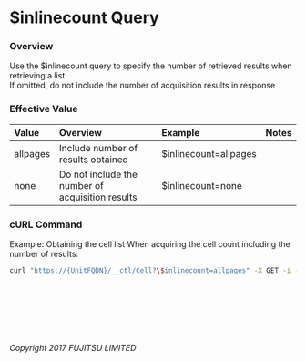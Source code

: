 # \$inlinecount  Query

### Overview

Use the \$inlinecount query to specify the number of retrieved results when retrieving a list<br>
If omitted, do not include the number of acquisition results in response

### Effective Value

| Value<br>    | Overview<br>                                         | Example<br>               | Notes<br> |
|:-- |:-- |:-- |:-- |
| allpages<br> | Include number of results obtained<br>               | $inlinecount=allpages<br> | <br>      |
| none<br>     | Do not include the number of acquisition results<br> | $inlinecount=none<br>     | <br>      |

### cURL Command

Example: Obtaining the cell list When acquiring the cell count including the number of results:

```sh
curl "https://{UnitFQDN}/__ctl/Cell?\$inlinecount=allpages" -X GET -i -H 'Authorization: Bearer {AccessToken}' -H 'Accept: application/json'
```

<br><br><br><br><br>

###### Copyright 2017 FUJITSU LIMITED
